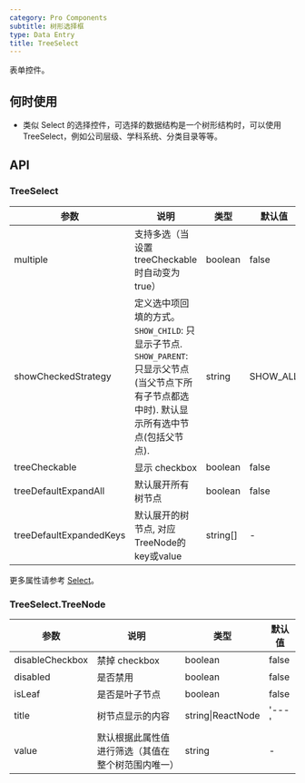 ```yaml
---
category: Pro Components
subtitle: 树形选择框
type: Data Entry
title: TreeSelect
---
```


表单控件。

## 何时使用

- 类似 Select 的选择控件，可选择的数据结构是一个树形结构时，可以使用 TreeSelect，例如公司层级、学科系统、分类目录等等。

## API

### TreeSelect

| 参数 | 说明 | 类型 | 默认值 |
| --- | --- | --- | --- |
| multiple | 支持多选（当设置 treeCheckable 时自动变为 true）|	boolean |	false
| showCheckedStrategy | 定义选中项回填的方式。`SHOW_CHILD`: 只显示子节点. `SHOW_PARENT`: 只显示父节点(当父节点下所有子节点都选中时). 默认显示所有选中节点(包括父节点). | string | SHOW_ALL |
| treeCheckable | 显示 checkbox | boolean | false |
| treeDefaultExpandAll | 默认展开所有树节点 | boolean | false |
| treeDefaultExpandedKeys | 默认展开的树节点, 对应TreeNode的key或value | string\[] | - |

更多属性请参考 [Select](/components-pro/select/#Select)。

### TreeSelect.TreeNode

| 参数  | 说明       | 类型   | 默认值 |
| ----- | ---------- | ------ | ------ |
| disableCheckbox | 禁掉 checkbox | boolean | false |
| disabled | 是否禁用 | boolean | false |
| isLeaf | 是否是叶子节点 | boolean | false |
| title | 树节点显示的内容 | string\|ReactNode | '---' |
| value | 默认根据此属性值进行筛选（其值在整个树范围内唯一） | string | - |

<style>
.code-box-demo .c7n-pro-tree-select-wrapper,
.code-box-demo .c7n-pro-btn-wrapper {
  margin-bottom: .1rem;
}
</style>

